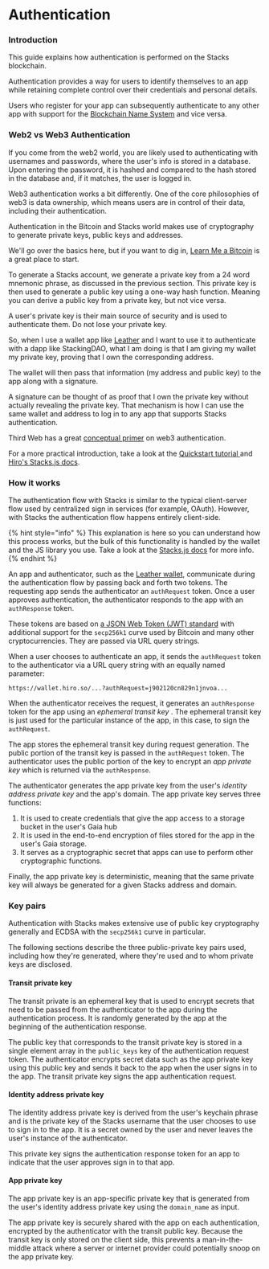# Authentication

### Introduction

This guide explains how authentication is performed on the Stacks blockchain.

Authentication provides a way for users to identify themselves to an app while retaining complete control over their credentials and personal details.

Users who register for your app can subsequently authenticate to any other app with support for the [Blockchain Name System](bitcoin-name-system.md) and vice versa.

### Web2 vs Web3 Authentication

If you come from the web2 world, you are likely used to authenticating with usernames and passwords, where the user's info is stored in a database. Upon entering the password, it is hashed and compared to the hash stored in the database and, if it matches, the user is logged in.

Web3 authentication works a bit differently. One of the core philosophies of web3 is data ownership, which means users are in control of their data, including their authentication.

Authentication in the Bitcoin and Stacks world makes use of cryptography to generate private keys, public keys and addresses.

We'll go over the basics here, but if you want to dig in, [Learn Me a Bitcoin](https://learnmeabitcoin.com/beginners/guide/keys-addresses/) is a great place to start.

To generate a Stacks account, we generate a private key from a 24 word mnemonic phrase, as discussed in the previous section. This private key is then used to generate a public key using a one-way hash function. Meaning you can derive a public key from a private key, but not vice versa.

A user's private key is their main source of security and is used to authenticate them. Do not lose your private key.

So, when I use a wallet app like [Leather](https://leather.io) and I want to use it to authenticate with a dapp like StackingDAO, what I am doing is that I am giving my wallet my private key, proving that I own the corresponding address.

The wallet will then pass that information (my address and public key) to the app along with a signature.

A signature can be thought of as proof that I own the private key without actually revealing the private key. That mechanism is how I can use the same wallet and address to log in to any app that supports Stacks authentication.

Third Web has a great [conceptual primer](https://blog.thirdweb.com/web3-auth/) on web3 authentication.

For a more practical introduction, take a look at the [Quickstart tutorial ](broken-reference)and [Hiro's Stacks.js docs](https://docs.hiro.so/stacks/connect/guides/authenticate-users).

### How it works

The authentication flow with Stacks is similar to the typical client-server flow used by centralized sign in services (for example, OAuth). However, with Stacks the authentication flow happens entirely client-side.

{% hint style="info" %}
This explanation is here so you can understand how this process works, but the bulk of this functionality is handled by the wallet and the JS library you use. Take a look at the [Stacks.js docs](https://docs.hiro.so/stacks/stacks.js/concepts/accounts-and-addresses) for more info.
{% endhint %}

An app and authenticator, such as the [Leather wallet](https://leather.io), communicate during the authentication flow by passing back and forth two tokens. The requesting app sends the authenticator an `authRequest` token. Once a user approves authentication, the authenticator responds to the app with an `authResponse` token.

These tokens are based on [a JSON Web Token (JWT) standard](https://tools.ietf.org/html/rfc7519) with additional support for the `secp256k1` curve used by Bitcoin and many other cryptocurrencies. They are passed via URL query strings.

When a user chooses to authenticate an app, it sends the `authRequest` token to the authenticator via a URL query string with an equally named parameter:

`https://wallet.hiro.so/...?authRequest=j902120cn829n1jnvoa...`

When the authenticator receives the request, it generates an `authResponse` token for the app using an _ephemeral transit key_ . The ephemeral transit key is just used for the particular instance of the app, in this case, to sign the `authRequest`.

The app stores the ephemeral transit key during request generation. The public portion of the transit key is passed in the `authRequest` token. The authenticator uses the public portion of the key to encrypt an _app private key_ which is returned via the `authResponse`.

The authenticator generates the app private key from the user's _identity address private key_ and the app's domain. The app private key serves three functions:

1. It is used to create credentials that give the app access to a storage bucket in the user's Gaia hub
2. It is used in the end-to-end encryption of files stored for the app in the user's Gaia storage.
3. It serves as a cryptographic secret that apps can use to perform other cryptographic functions.

Finally, the app private key is deterministic, meaning that the same private key will always be generated for a given Stacks address and domain.

### Key pairs

Authentication with Stacks makes extensive use of public key cryptography generally and ECDSA with the `secp256k1` curve in particular.

The following sections describe the three public-private key pairs used, including how they're generated, where they're used and to whom private keys are disclosed.

#### Transit private key

The transit private is an ephemeral key that is used to encrypt secrets that need to be passed from the authenticator to the app during the authentication process. It is randomly generated by the app at the beginning of the authentication response.

The public key that corresponds to the transit private key is stored in a single element array in the `public_keys` key of the authentication request token. The authenticator encrypts secret data such as the app private key using this public key and sends it back to the app when the user signs in to the app. The transit private key signs the app authentication request.

#### Identity address private key

The identity address private key is derived from the user's keychain phrase and is the private key of the Stacks username that the user chooses to use to sign in to the app. It is a secret owned by the user and never leaves the user's instance of the authenticator.

This private key signs the authentication response token for an app to indicate that the user approves sign in to that app.

#### App private key

The app private key is an app-specific private key that is generated from the user's identity address private key using the `domain_name` as input.

The app private key is securely shared with the app on each authentication, encrypted by the authenticator with the transit public key. Because the transit key is only stored on the client side, this prevents a man-in-the-middle attack where a server or internet provider could potentially snoop on the app private key.
